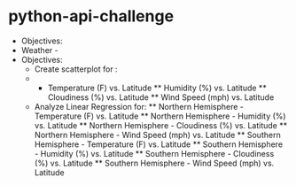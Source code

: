 # python-api-challenge
*  Objectives:
*  Weather -
  * Objectives:
    * Create scatterplot for :
    * * Temperature (F) vs. Latitude
    ** Humidity (%) vs. Latitude
    **  Cloudiness (%) vs. Latitude
    ** Wind Speed (mph) vs. Latitude
    * Analyze Linear Regression for:
    ** Northern Hemisphere - Temperature (F) vs. Latitude
    ** Northern Hemisphere - Humidity (%) vs. Latitude
    ** Northern Hemisphere - Cloudiness (%) vs. Latitude
    ** Northern Hemisphere - Wind Speed (mph) vs. Latitude
    ** Southern Hemisphere - Temperature (F) vs. Latitude
    ** Southern Hemisphere - Humidity (%) vs. Latitude
    ** Southern Hemisphere - Cloudiness (%) vs. Latitude
    ** Southern Hemisphere - Wind Speed (mph) vs. Latitude

